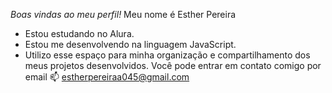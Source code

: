 *Boas vindas ao meu perfil!*
Meu nome é Esther Pereira
- Estou estudando no Alura. 
- Estou me desenvolvendo na linguagem JavaScript.
- Utilizo esse espaço para minha organização e compartilhamento dos meus projetos  desenvolvidos.
Você pode entrar em contato comigo por email 📫
 estherpereiraa045@gmail.com
